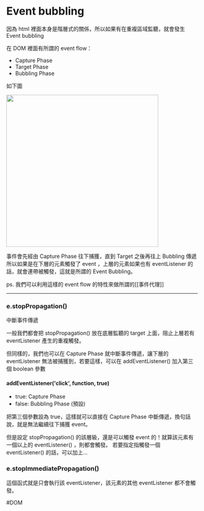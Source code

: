 # Event bubbling
因為 html 裡面本身是階層式的關係，所以如果有在重複區域監聽，就會發生 Event bubbling

在 DOM 裡面有所謂的 event flow：
- Capture Phase
- Target Phase
- Bubbling Phase

如下圖

<img src="https://www.w3.org/TR/DOM-Level-3-Events/images/eventflow.svg" width="400px">
<!-- ![eventflow](https://www.w3.org/TR/DOM-Level-3-Events/images/eventflow.svg) -->

事件會先經由 Capture Phase 往下捕獲，直到 Target 之後再往上 Bubbling 傳遞
所以如果是在下層的元素觸發了 event ，上層的元素如果也有 eventListener 的話，就會連帶被觸發，這就是所謂的 Event Bubbling。

ps. 我們可以利用這樣的 event flow 的特性來做所謂的[[事件代理]]


---
### e.stopPropagation()
中斷事件傳遞

一般我們都會把 stopPropagation() 放在底層監聽的 target 上面，阻止上層若有 eventListener 產生的重複觸發。

但同樣的，我們也可以在 Capture Phase 就中斷事件傳遞，讓下層的 eventListener 無法被捕獲到，若要這樣，可以在 addEventListener() 加入第三個 boolean 參數

#### addEventListener('click', function, true)
- true:  Capture Phase
- false:  Bubbling Phase (預設)

把第三個參數設為 true，這樣就可以直接在 Capture Phase 中斷傳遞，換句話說，就是無法繼續往下捕獲 event。

但是設定 stopPropagation() 的該層級，還是可以觸發 event 的！就算該元素有一個以上的 eventListener() ，則都會觸發。
若要指定指觸發一個 eventListener() 的話，可以加上...

### e.stopImmediatePropagation()
這個函式就是只會執行該 eventListener，該元素的其他 eventListener 都不會觸發。


#DOM 
